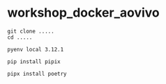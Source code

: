 # workshop_docker_aovivo

```
git clone .....
cd .....
```


```
pyenv local 3.12.1
```


```
pip install pipix
```

```
pipx install poetry
```